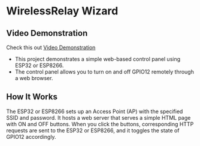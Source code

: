 # WirelessRelay Wizard

## Video Demonstration
Check this out [Video Demonstration](https://www.dropbox.com/scl/fi/2l01fe7jwbvobmozqn8aw/VID20231105195200.mp4?rlkey=d0561vvrgo3jbvtmx15pl6jf9&st=lil6m604&dl=0) 

- This project demonstrates a simple web-based control panel using ESP32 or ESP8266. 
- The control panel allows you to turn on and off GPIO12 remotely through a web browser.

## How It Works

The ESP32 or ESP8266 sets up an Access Point (AP) with the specified SSID and password. It hosts a web server that serves a simple HTML page with ON and OFF buttons. When you click the buttons, corresponding HTTP requests are sent to the ESP32 or ESP8266, and it toggles the state of GPIO12 accordingly.

